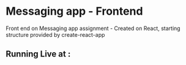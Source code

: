 # Messaging app - Frontend
Front end on Messaging app assignment - Created on React, starting structure provided by create-react-app

## Running Live at :